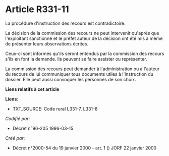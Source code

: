 # Article R331-11

La procédure d'instruction des recours est contradictoire.

La décision de la commission des recours ne peut intervenir qu'après que l'exploitant sanctionné et le préfet auteur de la
décision ont été mis à même de présenter leurs observations écrites.

Ceux-ci sont informés qu'ils seront entendus par la commission des recours s'ils en font la demande. Ils peuvent se faire
assister ou représenter.

La commission des recours peut demander à l'administration ou à l'auteur du recours de lui communiquer tous documents utiles
à l'instruction du dossier. Elle peut aussi convoquer les personnes de son choix.

**Liens relatifs à cet article**

**Liens**:

  - TXT_SOURCE: Code rural L331-7, L331-8

_Codifié par_:

  - Décret n°96-205 1996-03-15

_Créé par_:

  - Décret n°2000-54 du 19 janvier 2000 - art. 1 () JORF 22 janvier 2000
